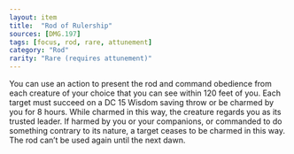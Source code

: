 ```yaml
---
layout: item
title:  "Rod of Rulership"
sources: [DMG.197]
tags: [focus, rod, rare, attunement]
category: "Rod"
rarity: "Rare (requires attunement)"
---
```


You can use an action to present the rod and command obedience from each creature of your choice that you can see within 120 feet of you. Each target must succeed on a DC 15 Wisdom saving throw or be charmed by you for 8 hours. While charmed in this way, the creature regards you as its trusted leader. If harmed by you or your companions, or commanded to do something contrary to its nature, a target ceases to be charmed in this way. The rod can’t be used again until the next dawn.
